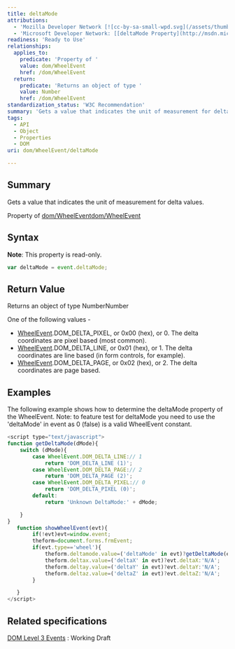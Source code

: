 ```yaml
---
title: deltaMode
attributions:
  - 'Mozilla Developer Network [![cc-by-sa-small-wpd.svg](/assets/thumb/8/8c/cc-by-sa-small-wpd.svg/120px-cc-by-sa-small-wpd.svg.png)](http://creativecommons.org/licenses/by-sa/3.0/us/): [[WheelEvent](https://developer.mozilla.org/en-US/docs/Web/API/WheelEvent) Article]'
  - 'Microsoft Developer Network: [[deltaMode Property](http://msdn.microsoft.com/en-us/library/ie/ff974798(v=vs.85).aspx) Article]'
readiness: 'Ready to Use'
relationships:
  applies_to:
    predicate: 'Property of '
    value: dom/WheelEvent
    href: /dom/WheelEvent
  return:
    predicate: 'Returns an object of type '
    value: Number
    href: /dom/WheelEvent
standardization_status: 'W3C Recommendation'
summary: 'Gets a value that indicates the unit of measurement for delta values.'
tags:
  - API
  - Object
  - Properties
  - DOM
uri: dom/WheelEvent/deltaMode

---
```

## <span>Summary</span>

Gets a value that indicates the unit of measurement for delta values.

Property of [dom/WheelEvent](/dom/WheelEvent)[dom/WheelEvent](/dom/WheelEvent)

## <span>Syntax</span>

**Note**: This property is read-only.

``` js
var deltaMode = event.deltaMode;
```

## <span>Return Value</span>

Returns an object of type NumberNumber

One of the following values -

-   [WheelEvent](/dom/WheelEvent).DOM\_DELTA\_PIXEL, or 0x00 (hex), or 0. The delta coordinates are pixel based (most common).
-   [WheelEvent](/dom/WheelEvent).DOM\_DELTA\_LINE, or 0x01 (hex), or 1. The delta coordinates are line based (in form controls, for example).
-   [WheelEvent](/dom/WheelEvent).DOM\_DELTA\_PAGE, or 0x02 (hex), or 2. The delta coordinates are page based.

## <span>Examples</span>

The following example shows how to determine the deltaMode property of the WheelEvent. Note: to feature test for deltaMode you need to use the 'deltaMode' in event as 0 (false) is a valid WheelEvent constant.

``` js
<script type="text/javascript">
function getDeltaMode(dMode){
    switch (dMode){
        case WheelEvent.DOM_DELTA_LINE:// 1
            return 'DOM_DELTA_LINE (1)';
        case WheelEvent.DOM_DELTA_PAGE:// 2
            return 'DOM_DELTA_PAGE (2)';
        case WheelEvent.DOM_DELTA_PIXEL:// 0
            return 'DOM_DELTA_PIXEL (0)';
        default:
            return 'Unknown DeltaMode:' + dMode;

    }
}
   function showWheelEvent(evt){
        if(!evt)evt=window.event;
        theform=document.forms.frmEvent;
        if(evt.type=='wheel'){
            theform.deltamode.value=('deltaMode' in evt)?getDeltaMode(evt.deltaMode):'N/A';
            theform.deltax.value=('deltaX' in evt)?evt.deltaX:'N/A';
            theform.deltay.value=('deltaY' in evt)?evt.deltaY:'N/A';
            theform.deltaz.value=('deltaZ' in evt)?evt.deltaZ:'N/A';
        }

   }
</script>
```

## <span>Related specifications</span>

[DOM Level 3 Events](http://www.w3.org/TR/DOM-Level-3-Events/)
:   Working Draft
